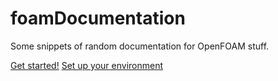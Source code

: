 # foamDocumentation
Some snippets of random documentation for OpenFOAM stuff. 



[Get started!](gettingStarted.md)
[Set up your environment](softwareEnvironment.md)
